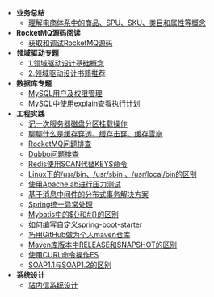 * **业务总结**
    * [理解电商体系中的商品、SPU、SKU、类目和属性等概念](blogs/2019/3/3/article_2/)
* **RocketMQ源码阅读**
    * [获取和调试RocketMQ源码](blogs/2019/3/20/article_1/)
* **领域驱动专题**
    * [1.领域驱动设计基础概念](blogs/2019/3/5/article_1/)
    * [2.领域驱动设计书籍推荐](blogs/2019/3/5/article_2/)
* **数据库专题**
    * [MySQL用户及权限管理](blogs/2019/3/3/article_1/)
    * [MySQL中使用explain查看执行计划](blogs/2019/7/article_1/)
* **工程实践**
    * [记一次服务器磁盘分区挂载操作](blogs/2019/7/article_2/)
    * [聊聊什么是缓存穿透、缓存击穿、缓存雪崩](blogs/2019/6/article_1/)
    * [RocketMQ问题排查](blogs/2019/5/29/article_2/)
    * [Dubbo问题排查](blogs/2019/5/29/article_1/)
    * [Redis使用SCAN代替KEYS命令](blogs/2019/5/23/article_1/)
    * [Linux下的/usr/bin、/usr/sbin 、/usr/local/bin的区别](blogs/2019/5/14/article_1/)
    * [使用Apache ab进行压力测试](blogs/2019/3/31/article_1/)
    * [基于消息中间件的分布式事务解决方案](blogs/2019/3/7/article_1/)
    * [Spring统一异常处理](blogs/2019/3/5/article_3/)
    * [Mybatis中的${}和#{}的区别](blogs/2019/3/3/article_4/)
    * [如何编写自定义spring-boot-starter](blogs/how-to-customize-spring-boot-starter.md)
    * [巧用GitHub做为个人maven仓库](blogs/use-github-for-own-maven-repository.md)
    * [Maven库版本中RELEASE和SNAPSHOT的区别](blogs/the-difference-between-release-and-snapshot-in-the-maven-library-version.md)
    * [使用CURL命令操作ES](blogs/use-curl-operate-elasticsearch.md)
    * [SOAP1.1与SOAP1.2的区别](blogs/the-difference-between-soap1.1-and-soap1.2.md)
* **系统设计**
    * [站内信系统设计](blogs/2019/3/3/article_3/)